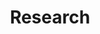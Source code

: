 ---
title: "Research"  # Add a page title.
summary: "Research summary and projects"  # Add a page description.
type: "widget_page"  # Page type is a Widget Page
---